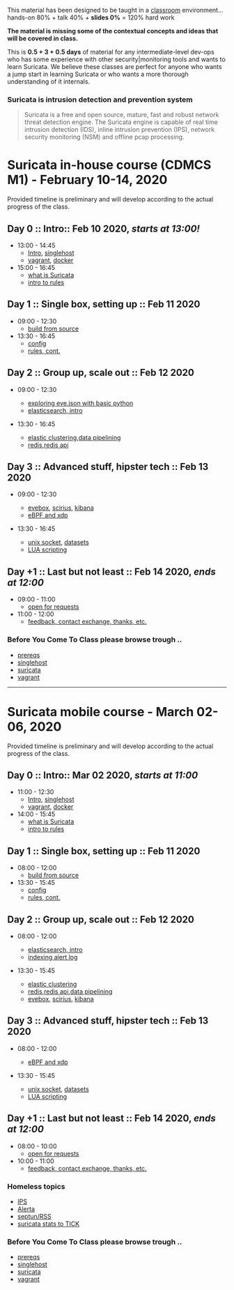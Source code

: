 
This material has been designed to be taught in a [classroom](https://ccdcoe.org/training/cyber-defence-monitoring-course-module-1/) environment... hands-on 80% + talk 40% + **slides 0%** = 120% hard work 

**The material is missing some of the contextual concepts and ideas that will be covered in class.**

This is **0.5 + 3 + 0.5 days** of material for any intermediate-level dev-ops who has some experience with other security|monitoring tools and wants to learn Suricata. We believe these classes are perfect for anyone who wants a jump start in learning Suricata or who wants a more thorough understanding of it internals.

### Suricata is intrusion detection and prevention system

> Suricata is a free and open source, mature, fast and robust network threat detection engine. The Suricata engine is capable of real time intrusion detection (IDS), inline intrusion prevention (IPS), network security monitoring (NSM) and offline pcap processing.

# Suricata in-house course (CDMCS M1) - February 10-14, 2020

Provided timeline is preliminary and will develop according to the actual progress of the class.

## Day 0 :: Intro:: Feb 10 2020, *starts at 13:00!*

 * 13:00 - 14:45
   * [Intro](/common/day_intro.md), [singlehost](/singlehost)
   * [vagrant](/common/vagrant/), [docker](/common/docker)
 * 15:00 - 16:45
   * [what is Suricata](/Suricata/rules#intro)
   * [intro to rules](/Suricata/rules#rules)

## Day 1 :: Single box, setting up :: Feb 11 2020

 * 09:00 - 12:30
   * [build from source](/Suricata/setup/#Build)
 * 13:30 - 16:45
   * [config](/Suricata/setup/#Config)
   * [rules, cont.](/Suricata/rules)

## Day 2 :: Group up, scale out :: Feb 12 2020

 * 09:00 - 12:30
   * [exploring eve.json with basic python](/Suricata/data-exploration)
   * [elasticsearch, intro](/Suricata/indexing#getting-started-with-elastic)

 * 13:30 - 16:45
   * [elastic clustering](/Suricata/indexing#clustered-elasticsearch),[data pipelining](/Suricata/indexing/000-pipelines.ipynb)
   * [redis](/Suricata/indexing#redis),[redis api](/Suricata/indexing/001-redis.ipynb)

## Day 3 :: Advanced stuff, hipster tech :: Feb 13 2020

 * 09:00 - 12:30
   * [evebox](/Suricata/data-exploration#evebox), [scirius](/Suricata/data-exploration#scirius), [kibana](/Suricata/data-exploration#kibana)
   * [eBPF and xdp](/Suricata/ebpf)

 * 13:30 - 16:45
   * [unix socket](/Suricata/unix-socket), [datasets](/Suricata/datasets)
   * [LUA scripting](/Suricata/lua)

## Day +1 :: Last but not least :: Feb 14 2020, *ends at 12:00*

 * 09:00 - 11:00
   * [open for requests](/Suricata)
 * 11:00 - 12:00
   * [feedback, contact exchange, thanks, etc.](/common/Closing.md)

### Before You Come To Class please browse trough ..

 * [prereqs](https://github.com/ccdcoe/CDMCS/tree/master/prerequisites)
 * [singlehost](https://github.com/ccdcoe/CDMCS/tree/master/Suricata/vagrant/singlehost)
 * [suricata](https://suricata.readthedocs.io/en/latest/)
 * [vagrant](https://github.com/ccdcoe/CDMCS/tree/master/common/vagrant)


----

# Suricata mobile course - March 02-06, 2020

Provided timeline is preliminary and will develop according to the actual progress of the class.

## Day 0 :: Intro:: Mar 02 2020, *starts at 11:00*

 * 11:00 - 12:30
   * [Intro](/common/day_intro.md), [singlehost](/singlehost)
   * [vagrant](/common/vagrant/), [docker](/common/docker)
 * 14:00 - 15:45
   * [what is Suricata](/Suricata/intro/)
   * [intro to rules](/Suricata/rules/)

## Day 1 :: Single box, setting up :: Feb 11 2020

 * 08:00 - 12:00
   * [build from source](/Suricata/setup/#Build)
 * 13:30 - 15:45
   * [config](/Suricata/setup/#Config)
   * [rules, cont.](/Suricata/rules)

## Day 2 :: Group up, scale out :: Feb 12 2020

 * 08:00 - 12:00
   * [elasticsearch, intro](/Suricata/indexing#getting-started-with-elastic)
   * [indexing alert log](/Suricata/indexing#playing-with-python)

 * 13:30 - 15:45
   * [elastic clustering](/Suricata/advanced-indexing#clustered-elasticsearch)
   * [redis](/Suricata/advanced-indexing#redis),[redis api](/Suricata/advanced-indexing/001-redis.ipynb),[data pipelining](/Suricata/advanced-indexing/000-pipelines.ipynb)
   * [evebox](/Suricata/indexing#evebox), [scirius](/Suricata/indexing#scirius), [kibana](/Suricata/indexing#kibana)

## Day 3 :: Advanced stuff, hipster tech :: Feb 13 2020

 * 08:00 - 12:00
   * [eBPF and xdp](/Suricata/ebpf)

 * 13:30 - 15:45
   * [unix socket](/Suricata/unix-socket), [datasets](/Suricata/datasets)
   * [LUA scripting](/Suricata/lua)

## Day +1 :: Last but not least :: Feb 14 2020, *ends at 12:00*

 * 08:00 - 10:00
   * [open for requests](/Suricata)
 * 10:00 - 11:00
   * [feedback, contact exchange, thanks, etc.](/common/Closing.md)

### Homeless topics
 * [IPS]()
 * [Alerta]()
 * [septun/RSS]()
 * [suricata stats to TICK]()


### Before You Come To Class please browse trough ..

 * [prereqs](https://github.com/ccdcoe/CDMCS/tree/master/prerequisites)
 * [singlehost](https://github.com/ccdcoe/CDMCS/tree/master/Suricata/vagrant/singlehost)
 * [suricata](https://suricata.readthedocs.io/en/latest/)
 * [vagrant](https://github.com/ccdcoe/CDMCS/tree/master/common/vagrant)

